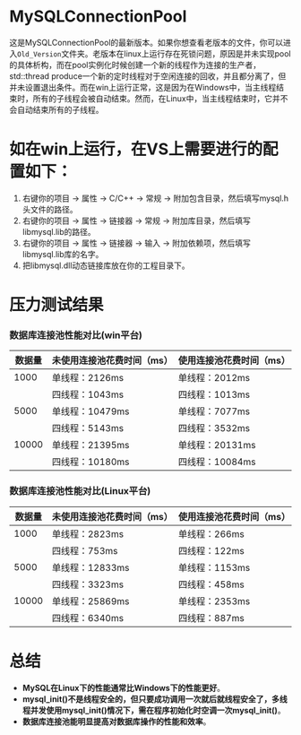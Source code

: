 # MySQLConnectionPool


 这是MySQLConnectionPool的最新版本。如果你想查看老版本的文件，你可以进入`Old_Version`文件夹。老版本在linux上运行存在死锁问题，原因是并未实现pool的具体析构，而在pool实例化时候创建一个新的线程作为连接的生产者，std::thread produce一个新的定时线程对于空闲连接的回收，并且都分离了，但并未设置退出条件。而在win上运行正常，这是因为在Windows中，当主线程结束时，所有的子线程会被自动结束。然而，在Linux中，当主线程结束时，它并不会自动结束所有的子线程。

# 如在win上运行，在VS上需要进行的配置如下：  
  
1. 右键你的项目 -> 属性 -> C/C++ -> 常规 -> 附加包含目录，然后填写mysql.h头文件的路径。  
2. 右键你的项目 -> 属性 -> 链接器 -> 常规 -> 附加库目录，然后填写libmysql.lib的路径。  
3. 右键你的项目 -> 属性 -> 链接器 -> 输入 -> 附加依赖项，然后填写libmysql.lib库的名字。  
4. 把libmysql.dll动态链接库放在你的工程目录下。



# 压力测试结果
### 数据库连接池性能对比(win平台)
| 数据量 | 未使用连接池花费时间（ms） | 使用连接池花费时间（ms） |
| ------ | ------------------------ | ----------------------- |
| 1000   | 单线程：2126ms           | 单线程：2012ms           |
|        | 四线程：1043ms            | 四线程：1013ms           |
| 5000   | 单线程：10479ms          | 单线程：7077ms          |
|        | 四线程：5143ms           | 四线程：3532ms           |
| 10000  | 单线程：21395ms          | 单线程：20131ms          |
|        | 四线程：10180ms           | 四线程：10084ms           |


### 数据库连接池性能对比(Linux平台)
| 数据量 | 未使用连接池花费时间（ms） | 使用连接池花费时间（ms） |
| ------ | ------------------------ | ----------------------- |
| 1000   | 单线程：2823ms           | 单线程：266ms           |
|        | 四线程：753ms            | 四线程：122ms           |
| 5000   | 单线程：12833ms          | 单线程：1153ms          |
|        | 四线程：3323ms           | 四线程：458ms           |
| 10000  | 单线程：25869ms          | 单线程：2353ms          |
|        | 四线程：6340ms           | 四线程：887ms           |

# 总结  
- **MySQL在Linux下的性能通常比Windows下的性能更好**。  
- **mysql_init()不是线程安全的，但只要成功调用一次就后就线程安全了，多线程并发使用mysql_init()情况下，需在程序初始化时空调一次mysql_init()**。  
- **数据库连接池能明显提高对数据库操作的性能和效率**。



